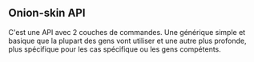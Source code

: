 ## Onion-skin API
C'est une API avec 2 couches de commandes. Une générique simple et basique que la plupart des gens vont utiliser et une autre plus profonde, plus spécifique pour les cas spécifique ou les gens compétents.
